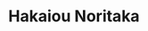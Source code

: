 --- 
title: "Hakaiou Noritaka"
publishdate: "2019-10-1T16:48:46+02:00"
src: "https://365manga.net/manga/hakaiou-noritaka"
image: "https://data.365manga.net/images/thumbnails/1449-hakaiou-noritaka.jpg"
description: "Noritaka Sawamura is a teenager; until this day, everybody has been making fun of him. Now he enters the high school which is an opportunity for him to restart a new life! He loves a girl of his school, but he needs to be a little bit stronger to be recognized by everybody. So he joins the Thai boxing section. His entertainment is very special, due to his master who…"
---